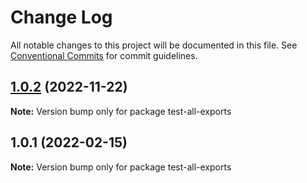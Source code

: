 # Change Log

All notable changes to this project will be documented in this file.
See [Conventional Commits](https://conventionalcommits.org) for commit guidelines.

## [1.0.2](https://github.com/TheLudd/yafu-mono/compare/test-all-exports@1.0.1...test-all-exports@1.0.2) (2022-11-22)

**Note:** Version bump only for package test-all-exports





## 1.0.1 (2022-02-15)

**Note:** Version bump only for package test-all-exports
